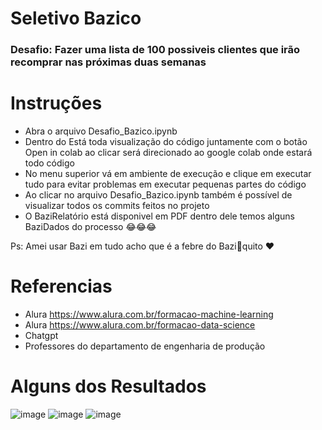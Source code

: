 # Seletivo Bazico
### Desafio: Fazer uma lista de 100 possiveis clientes que irão recomprar nas próximas duas semanas 

# Instruções 

- Abra o arquivo Desafio_Bazico.ipynb
- Dentro do Está toda visualização do código juntamente com o botão Open in colab ao clicar será direcionado ao google colab onde estará todo código 
- No menu superior vá em ambiente de execução e clique em executar tudo para evitar problemas em executar pequenas partes do código
- Ao clicar no arquivo Desafio_Bazico.ipynb também é possível de visualizar todos os commits feitos no projeto
- O BaziRelatório está disponivel em PDF dentro dele temos alguns BaziDados do processo 😂😂😂

Ps: Amei usar Bazi em tudo acho que é a febre do Bazi🦟quito ❤️

# Referencias

- Alura https://www.alura.com.br/formacao-machine-learning
- Alura https://www.alura.com.br/formacao-data-science
- Chatgpt 
- Professores do departamento de engenharia de produção


# Alguns dos Resultados

![image](https://user-images.githubusercontent.com/100776631/234132786-0893d30a-29eb-4361-aab9-5a5ebbd5a9d4.png)
![image](https://user-images.githubusercontent.com/100776631/234132834-28793c23-0c6c-4be2-9eef-3e07041898ee.png)
![image](https://user-images.githubusercontent.com/100776631/234132854-fae7bca8-4da2-4a0e-9bae-ae9080bbdea2.png)





